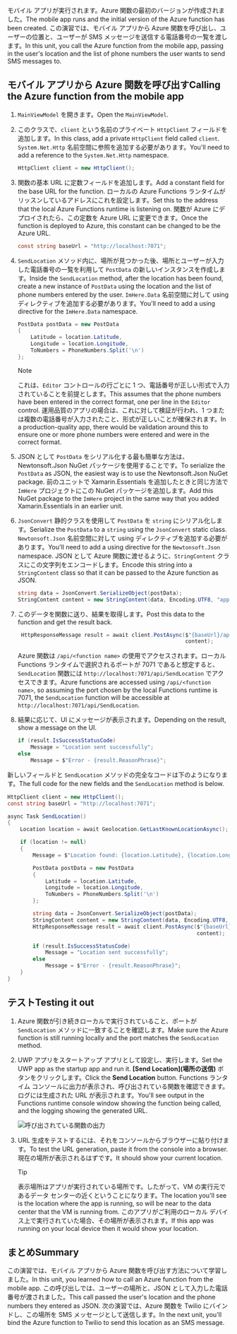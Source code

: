 <span data-ttu-id="eba45-101">モバイル アプリが実行されます。Azure 関数の最初のバージョンが作成されました。</span><span class="sxs-lookup"><span data-stu-id="eba45-101">The mobile app runs and the initial version of the Azure function has been created.</span></span> <span data-ttu-id="eba45-102">この演習では、モバイル アプリから Azure 関数を呼び出し、ユーザーの位置と、ユーザーが SMS メッセージを送信する電話番号の一覧を渡します。</span><span class="sxs-lookup"><span data-stu-id="eba45-102">In this unit, you call the Azure function from the mobile app, passing in the user's location and the list of phone numbers the user wants to send SMS messages to.</span></span>

## <a name="calling-the-azure-function-from-the-mobile-app"></a><span data-ttu-id="eba45-103">モバイル アプリから Azure 関数を呼び出す</span><span class="sxs-lookup"><span data-stu-id="eba45-103">Calling the Azure function from the mobile app</span></span>

1. <span data-ttu-id="eba45-104">`MainViewModel` を開きます。</span><span class="sxs-lookup"><span data-stu-id="eba45-104">Open the `MainViewModel`.</span></span>

1. <span data-ttu-id="eba45-105">このクラスで、`client` という名前のプライベート `HttpClient` フィールドを追加します。</span><span class="sxs-lookup"><span data-stu-id="eba45-105">In this class, add a private `HttpClient` field called `client`.</span></span> <span data-ttu-id="eba45-106">`System.Net.Http` 名前空間に参照を追加する必要があります。</span><span class="sxs-lookup"><span data-stu-id="eba45-106">You'll need to add a reference to the `System.Net.Http` namespace.</span></span>

    ```cs
    HttpClient client = new HttpClient();
    ```

1. <span data-ttu-id="eba45-107">関数の基本 URL に定数フィールドを追加します。</span><span class="sxs-lookup"><span data-stu-id="eba45-107">Add a constant field for the base URL for the function.</span></span> <span data-ttu-id="eba45-108">ローカルの Azure Functions ランタイムがリッスンしているアドレスにこれを設定します。</span><span class="sxs-lookup"><span data-stu-id="eba45-108">Set this to the address that the local Azure Functions runtime is listening on.</span></span> <span data-ttu-id="eba45-109">関数が Azure にデプロイされたら、この定数を Azure URL に変更できます。</span><span class="sxs-lookup"><span data-stu-id="eba45-109">Once the function is deployed to Azure, this constant can be changed to be the Azure URL.</span></span>

    ```cs
    const string baseUrl = "http://localhost:7071";
    ```

1. <span data-ttu-id="eba45-110">`SendLocation` メソッド内に、場所が見つかった後、場所とユーザーが入力した電話番号の一覧を利用して `PostData` の新しいインスタンスを作成します。</span><span class="sxs-lookup"><span data-stu-id="eba45-110">Inside the `SendLocation` method, after the location has been found, create a new instance of `PostData` using the location and the list of phone numbers entered by the user.</span></span> <span data-ttu-id="eba45-111">`ImHere.Data` 名前空間に対して using ディレクティブを追加する必要があります。</span><span class="sxs-lookup"><span data-stu-id="eba45-111">You'll need to add a using directive for the `ImHere.Data` namespace.</span></span>

    ```cs
    PostData postData = new PostData
    {
        Latitude = location.Latitude,
        Longitude = location.Longitude,
        ToNumbers = PhoneNumbers.Split('\n')
    };
    ```

    > [!NOTE]
    > <span data-ttu-id="eba45-112">これは、`Editor` コントロールの行ごとに 1 つ、電話番号が正しい形式で入力されていることを前提とします。</span><span class="sxs-lookup"><span data-stu-id="eba45-112">This assumes that the phone numbers have been entered in the correct format, one per line in the `Editor` control.</span></span> <span data-ttu-id="eba45-113">運用品質のアプリの場合は、これに対して検証が行われ、1 つまたは複数の電話番号が入力されたこと、形式が正しいことが確保されます。</span><span class="sxs-lookup"><span data-stu-id="eba45-113">In a production-quality app, there would be validation around this to ensure one or more phone numbers were entered and were in the correct format.</span></span>    
 

1. <span data-ttu-id="eba45-114">JSON として `PostData` をシリアル化する最も簡単な方法は、Newtonsoft.Json NuGet パッケージを使用することです。</span><span class="sxs-lookup"><span data-stu-id="eba45-114">To serialize the `PostData` as JSON, the easiest way is to use the Newtonsoft.Json NuGet package.</span></span> <span data-ttu-id="eba45-115">前のユニットで Xamarin.Essentials を追加したときと同じ方法で `ImHere` プロジェクトにこの NuGet パッケージを追加します。</span><span class="sxs-lookup"><span data-stu-id="eba45-115">Add this NuGet package to the `ImHere` project in the same way that you added Xamarin.Essentials in an earlier unit.</span></span>

1. <span data-ttu-id="eba45-116">`JsonConvert` 静的クラスを使用して `PostData` を `string` にシリアル化します。</span><span class="sxs-lookup"><span data-stu-id="eba45-116">Serialize the `PostData` to a `string` using the `JsonConvert` static class.</span></span> <span data-ttu-id="eba45-117">`Newtonsoft.Json` 名前空間に対して using ディレクティブを追加する必要があります。</span><span class="sxs-lookup"><span data-stu-id="eba45-117">You'll need to add a using directive for the `Newtonsoft.Json` namespace.</span></span> <span data-ttu-id="eba45-118">JSON として Azure 関数に渡せるように、`StringContent` クラスにこの文字列をエンコードします。</span><span class="sxs-lookup"><span data-stu-id="eba45-118">Encode this string into a `StringContent` class so that it can be passed to the Azure function as JSON.</span></span>

    ```cs
    string data = JsonConvert.SerializeObject(postData);
    StringContent content = new StringContent(data, Encoding.UTF8, "application/json");
    ```

1. <span data-ttu-id="eba45-119">このデータを関数に送り、結果を取得します。</span><span class="sxs-lookup"><span data-stu-id="eba45-119">Post this data to the function and get the result back.</span></span>

   ```cs
    HttpResponseMessage result = await client.PostAsync($"{baseUrl}/api/SendLocation",
                                                        content);
   ```

   <span data-ttu-id="eba45-120">Azure 関数は `/api/<function name>` の使用でアクセスされます。ローカル Functions ランタイムで選択されるポートが 7071 であると想定すると、`SendLocation` 関数には `http://localhost:7071/api/SendLocation` でアクセスできます。</span><span class="sxs-lookup"><span data-stu-id="eba45-120">Azure functions are accessed using `/api/<function name>`, so assuming the port chosen by the local Functions runtime is 7071, the `SendLocation` function will be accessible at `http://localhost:7071/api/SendLocation`.</span></span>

1. <span data-ttu-id="eba45-121">結果に応じて、UI にメッセージが表示されます。</span><span class="sxs-lookup"><span data-stu-id="eba45-121">Depending on the result, show a message on the UI.</span></span>

    ```cs
    if (result.IsSuccessStatusCode)
        Message = "Location sent successfully";
    else
        Message = $"Error - {result.ReasonPhrase}";
    ```

<span data-ttu-id="eba45-122">新しいフィールドと `SendLocation` メソッドの完全なコードは下のようになります。</span><span class="sxs-lookup"><span data-stu-id="eba45-122">The full code for the new fields and the `SendLocation` method is below.</span></span>

```cs
HttpClient client = new HttpClient();
const string baseUrl = "http://localhost:7071";

async Task SendLocation()
{
    Location location = await Geolocation.GetLastKnownLocationAsync();

    if (location != null)
    {
        Message = $"Location found: {location.Latitude}, {location.Longitude}.";

        PostData postData = new PostData
        {
            Latitude = location.Latitude,
            Longitude = location.Longitude,
            ToNumbers = PhoneNumbers.Split('\n')
        };

        string data = JsonConvert.SerializeObject(postData);
        StringContent content = new StringContent(data, Encoding.UTF8, "application/json");
        HttpResponseMessage result = await client.PostAsync($"{baseUrl}/api/SendLocation",
                                                            content);

        if (result.IsSuccessStatusCode)
            Message = "Location sent successfully";
        else
            Message = $"Error - {result.ReasonPhrase}";
    }
}
```

## <a name="testing-it-out"></a><span data-ttu-id="eba45-123">テスト</span><span class="sxs-lookup"><span data-stu-id="eba45-123">Testing it out</span></span>

1. <span data-ttu-id="eba45-124">Azure 関数が引き続きローカルで実行されていること、ポートが `SendLocation` メソッドに一致することを確認します。</span><span class="sxs-lookup"><span data-stu-id="eba45-124">Make sure the Azure function is still running locally and the port matches the `SendLocation` method.</span></span>

1. <span data-ttu-id="eba45-125">UWP アプリをスタートアップ アプリとして設定し、実行します。</span><span class="sxs-lookup"><span data-stu-id="eba45-125">Set the UWP app as the startup app and run it.</span></span> <span data-ttu-id="eba45-126">**[Send Location]\(場所の送信\)** ボタンをクリックします。</span><span class="sxs-lookup"><span data-stu-id="eba45-126">Click the **Send Location** button.</span></span> <span data-ttu-id="eba45-127">Functions ランタイム コンソールに出力が表示され、呼び出されている関数を確認できます。ログには生成された URL が表示されます。</span><span class="sxs-lookup"><span data-stu-id="eba45-127">You'll see output in the Functions runtime console window showing the function being called, and the logging showing the generated URL.</span></span>

    ![呼び出されている関数の出力](../media/6-function-called.png)

1. <span data-ttu-id="eba45-129">URL 生成をテストするには、それをコンソールからブラウザーに貼り付けます。</span><span class="sxs-lookup"><span data-stu-id="eba45-129">To test the URL generation, paste it from the console into a browser.</span></span> <span data-ttu-id="eba45-130">現在の場所が表示されるはずです。</span><span class="sxs-lookup"><span data-stu-id="eba45-130">It should show your current location.</span></span>

    > [!TIP]
    > <span data-ttu-id="eba45-131">表示場所はアプリが実行されている場所です。したがって、VM の実行元であるデータ センターの近くということになります。</span><span class="sxs-lookup"><span data-stu-id="eba45-131">The location you'll see is the location where the app is running, so will be near to the data center that the VM is running from.</span></span> <span data-ttu-id="eba45-132">このアプリがご利用のローカル デバイス上で実行されていた場合、その場所が表示されます。</span><span class="sxs-lookup"><span data-stu-id="eba45-132">If this app was running on your local device then it would show your location.</span></span>

## <a name="summary"></a><span data-ttu-id="eba45-133">まとめ</span><span class="sxs-lookup"><span data-stu-id="eba45-133">Summary</span></span>

<span data-ttu-id="eba45-134">この演習では、モバイル アプリから Azure 関数を呼び出す方法について学習しました。</span><span class="sxs-lookup"><span data-stu-id="eba45-134">In this unit, you learned how to call an Azure function from the mobile app.</span></span> <span data-ttu-id="eba45-135">この呼び出しでは、ユーザーの場所と、JSON として入力した電話番号が渡されました。</span><span class="sxs-lookup"><span data-stu-id="eba45-135">This call passed the user's location and the phone numbers they entered as JSON.</span></span> <span data-ttu-id="eba45-136">次の演習では、Azure 関数を Twilio にバインドし、この場所を SMS メッセージとして送信します。</span><span class="sxs-lookup"><span data-stu-id="eba45-136">In the next unit, you'll bind the Azure function to Twilio to send this location as an SMS message.</span></span>